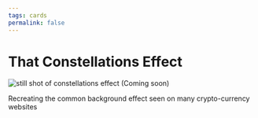 ```yaml
---
tags: cards
permalink: false
---
```

# That Constellations Effect
![still shot of constellations effect](/assets/constellations.png)
(Coming soon)

Recreating the common background effect seen on many crypto-currency websites